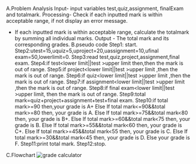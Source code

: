 A.Problem Analysis
Input- input variables test,quiz,assignment, finalExam and totalmark.
Processing-  Check if each inputted mark is within acceptable range, if not display an error message.
- If each inputted mark is within acceptable range, calculate the totalmark by summing all individual marks.
Output - The total mark and its corresponding grades.
B.pseudo code
Step1: start.
Step2:utest=15,uquiz=5,uproject=20,uassignment=10,ufinal exam=50,lowerlimit=0.
Step3:read test,quiz,project,assignment,final exam.
Step4:if test<lower limit||test >upper limit then,then the mark is out of range.
Step5:if project<lower limit||test >upper limit ,then the mark is out of range.
Step6:if quiz<lower limit||test >upper limit ,then the mark is out of range.
Step7:if assignment<lower limit||test >upper limit ,then the mark is out of range.
Step8:if final exam<lower limit||test >upper limit, then the mark is out of range.
Step9:total mark=quiz+project+assignment+test+final exam.
Step10:if total mark>=90  then,your grade is A+
              Else If total mark<=90&&total mark>=80 then, your grade is A.
              Else If total mark>=75&&total mark<80 then, your grade is B+.
              Else If total mark>=60&&total mark<75 then, your grade is B.
              Else If total mark>=55&&total mark<60 then, your grade is C+.
              Else If total mark>=45&&total mark<55 then, your grade is C.
              Else If total mark>=30&&total mark<45 then, your grade is D.
Else your grade is F.
Step11:print total mark.
Step12:stop.

C.Flowchart
![grade calculator](https://github.com/SWEG-2015EC-Batch/Binary-Bombers/assets/149236920/c6dbffc5-ad2f-459f-be01-76eb409b5b1e)
